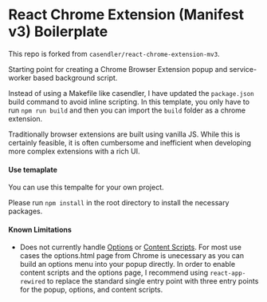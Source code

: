 # React Chrome Extension (Manifest v3) Boilerplate

This repo is forked from ``casendler/react-chrome-extension-mv3``.

Starting point for creating a Chrome Browser Extension popup and service-worker based background script. 

Instead of using a Makefile like casendler, I have updated the ``package.json`` build command to avoid inline scripting.
In this template, you only have to run ``npm run build`` and then you can import the ``build`` folder as a chrome extension.

Traditionally browser extensions are built using vanilla JS. While this is certainly feasible, it is often cumbersome and inefficient when developing more complex extensions with a rich UI.

#### Use temaplate

You can use this tempalte for your own project.

Please run ``npm install`` in the root directory to install the necessary packages.


#### Known Limitations

- Does not currently handle [Options](https://developer.chrome.com/docs/extensions/mv3/options/) or [Content Scripts](https://developer.chrome.com/docs/extensions/mv3/content_scripts/). For most use cases the options.html page from Chrome is unecessary as you can build an options menu into your popup directly. In order to enable content scripts and the options page, I recommend using `react-app-rewired` to replace the standard single entry point with three entry points for the popup, options, and content scripts.
